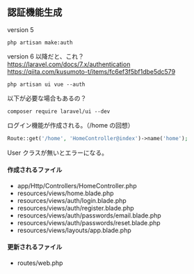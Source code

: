 ## 認証機能生成
version 5
```
php artisan make:auth
```

version 6 以降だと、これ？  
https://laravel.com/docs/7.x/authentication  
https://qiita.com/kusumoto-t/items/fc6ef3f5bf1dbe5dc579  
```
php artisan ui vue --auth
```
以下が必要な場合もあるの？
```
composer require laravel/ui --dev
```

ログイン機能が作成される。（/home の回想）  
```php
Route::get('/home', 'HomeController@index')->name('home');
```
User クラスが無いとエラーになる。

#### 作成されるファイル

 * app/Http/Controllers/HomeController.php
 * resources/views/home.blade.php
 * resources/views/auth/login.blade.php
 * resources/views/auth/register.blade.php
 * resources/views/auth/passwords/email.blade.php
 * resources/views/auth/passwords/reset.blade.php
 * resources/views/layouts/app.blade.php


#### 更新されるファイル

 * routes/web.php


